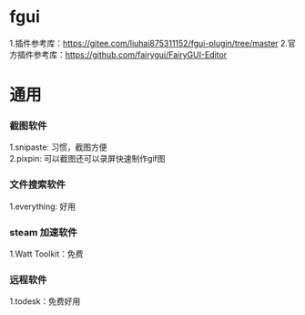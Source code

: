 <h1>fgui</h1>

1.插件参考库：https://gitee.com/liuhai875311152/fgui-plugin/tree/master
2.官方插件参考库：https://github.com/fairygui/FairyGUI-Editor

<h1>通用</h1>
<h3>截图软件</h3>
1.snipaste: 习惯，截图方便<br>
2.pixpin: 可以截图还可以录屏快速制作gif图

<h3>文件搜索软件</h3>
1.everything: 好用<br>

<h3>steam 加速软件</h3>
1.Watt Toolkit：免费

<h3>远程软件</h3>
1.todesk：免费好用